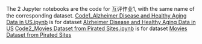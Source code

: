 The 2 Jupyter notebooks are the code for 互评作业1, with the same name of the corresponding dataset. 
[Code1_Alzheimer Disease and Healthy Aging Data in US.ipynb](https://github.com/ZhangHengshun/Course-DataMining/blob/main/Assignment%201/Code1_Alzheimer%20Disease%20and%20Healthy%20Aging%20Data%20in%20US.ipynb) is for dataset [Alzheimer Disease and Healthy Aging Data in US](https://www.kaggle.com/datasets/ananthu19/alzheimer-disease-and-healthy-aging-data-in-us") 
[Code2_Movies Dataset from Pirated Sites.ipynb](https://github.com/ZhangHengshun/Course-DataMining/blob/main/Assignment%201/Code2_Movies%20Dataset%20from%20Pirated%20Sites.ipynb) is for dataset [Movies Dataset from Pirated Sites](https://www.kaggle.com/datasets/arsalanrehman/movies-dataset-from-piracy-website)
